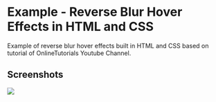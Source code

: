 <h1>Example - Reverse Blur Hover Effects in HTML and CSS</h1>
<p>Example of reverse blur hover effects built in HTML and CSS based on tutorial of OnlineTutorials Youtube Channel.</p>

<h2>Screenshots</h2>

<p>
<img src="https://github.com/DjalmoCruzJr/onlinetutorials-tutorial-reverse-blur-effects-in-html-and-css/blob/master/screenshots/screenshot.gif?raw=true">
</p>
